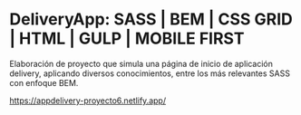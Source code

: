 # DeliveryApp: SASS | BEM | CSS GRID | HTML | GULP | MOBILE FIRST

Elaboración de proyecto que simula una página de inicio de aplicación delivery, aplicando diversos conocimientos, entre los más relevantes SASS con enfoque BEM. 

https://appdelivery-proyecto6.netlify.app/
